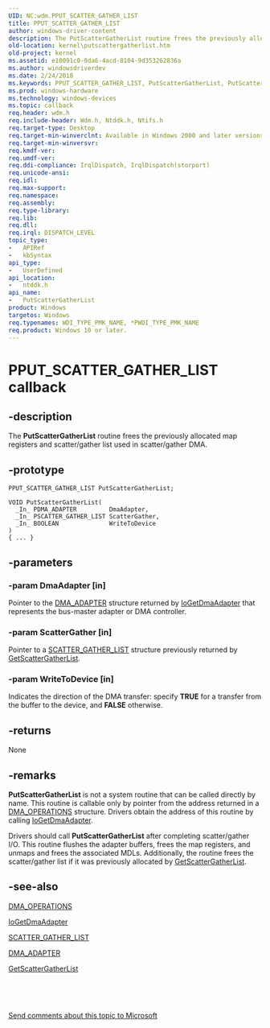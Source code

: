 ```yaml
---
UID: NC:wdm.PPUT_SCATTER_GATHER_LIST
title: PPUT_SCATTER_GATHER_LIST
author: windows-driver-content
description: The PutScatterGatherList routine frees the previously allocated map registers and scatter/gather list used in scatter/gather DMA.
old-location: kernel\putscattergatherlist.htm
old-project: kernel
ms.assetid: e10091c0-0da6-4acd-8104-9d353262836a
ms.author: windowsdriverdev
ms.date: 2/24/2018
ms.keywords: PPUT_SCATTER_GATHER_LIST, PutScatterGatherList, PutScatterGatherList callback function [Kernel-Mode Driver Architecture], kdma_0f73e6d3-bf6c-4f2b-aff9-ae783b2130c5.xml, kernel.putscattergatherlist, ntddk/PutScatterGatherList
ms.prod: windows-hardware
ms.technology: windows-devices
ms.topic: callback
req.header: wdm.h
req.include-header: Wdm.h, Ntddk.h, Ntifs.h
req.target-type: Desktop
req.target-min-winverclnt: Available in Windows 2000 and later versions of Windows. Not supported in Windows 98 or Windows Me.
req.target-min-winversvr: 
req.kmdf-ver: 
req.umdf-ver: 
req.ddi-compliance: IrqlDispatch, IrqlDispatch(storport)
req.unicode-ansi: 
req.idl: 
req.max-support: 
req.namespace: 
req.assembly: 
req.type-library: 
req.lib: 
req.dll: 
req.irql: DISPATCH_LEVEL
topic_type:
-	APIRef
-	kbSyntax
api_type:
-	UserDefined
api_location:
-	ntddk.h
api_name:
-	PutScatterGatherList
product: Windows
targetos: Windows
req.typenames: WDI_TYPE_PMK_NAME, *PWDI_TYPE_PMK_NAME
req.product: Windows 10 or later.
---
```


# PPUT_SCATTER_GATHER_LIST callback


## -description


The <b>PutScatterGatherList</b> routine frees the previously allocated map registers and scatter/gather list used in scatter/gather DMA. 


## -prototype


````
PPUT_SCATTER_GATHER_LIST PutScatterGatherList;

VOID PutScatterGatherList(
  _In_ PDMA_ADAPTER         DmaAdapter,
  _In_ PSCATTER_GATHER_LIST ScatterGather,
  _In_ BOOLEAN              WriteToDevice
)
{ ... }
````


## -parameters




### -param DmaAdapter [in]

Pointer to the <a href="..\wdm\ns-wdm-_dma_adapter.md">DMA_ADAPTER</a> structure returned by <a href="..\wdm\nf-wdm-iogetdmaadapter.md">IoGetDmaAdapter</a> that represents the bus-master adapter or DMA controller.


### -param ScatterGather [in]

Pointer to a <a href="..\wdm\ns-wdm-_scatter_gather_list.md">SCATTER_GATHER_LIST</a> structure previously returned by <a href="..\wdm\nc-wdm-pget_scatter_gather_list.md">GetScatterGatherList</a>. 


### -param WriteToDevice [in]

Indicates the direction of the DMA transfer: specify <b>TRUE</b> for a transfer from the buffer to the device, and <b>FALSE</b> otherwise. 


## -returns



None




## -remarks



<b>PutScatterGatherList</b>
           is not a system routine that can be called directly by name. This routine is callable only by pointer from the address returned in a 
          <a href="..\wdm\ns-wdm-_dma_operations.md">DMA_OPERATIONS</a>
           structure. Drivers obtain the address of this routine by calling <a href="..\wdm\nf-wdm-iogetdmaadapter.md">IoGetDmaAdapter</a>.

Drivers should call <b>PutScatterGatherList</b> after completing scatter/gather I/O. This routine flushes the adapter buffers, frees the map registers, and unmaps and frees the associated MDLs. Additionally, the routine frees the scatter/gather list if it was previously allocated by <a href="..\wdm\nc-wdm-pget_scatter_gather_list.md">GetScatterGatherList</a>. 




## -see-also

<a href="..\wdm\ns-wdm-_dma_operations.md">DMA_OPERATIONS</a>



<a href="..\wdm\nf-wdm-iogetdmaadapter.md">IoGetDmaAdapter</a>



<a href="..\wdm\ns-wdm-_scatter_gather_list.md">SCATTER_GATHER_LIST</a>



<a href="..\wdm\ns-wdm-_dma_adapter.md">DMA_ADAPTER</a>



<a href="..\wdm\nc-wdm-pget_scatter_gather_list.md">GetScatterGatherList</a>



 

 

<a href="mailto:wsddocfb@microsoft.com?subject=Documentation%20feedback [kernel\kernel]:%20PPUT_SCATTER_GATHER_LIST callback function%20 RELEASE:%20(2/24/2018)&amp;body=%0A%0APRIVACY STATEMENT%0A%0AWe use your feedback to improve the documentation. We don't use your email address for any other purpose, and we'll remove your email address from our system after the issue that you're reporting is fixed. While we're working to fix this issue, we might send you an email message to ask for more info. Later, we might also send you an email message to let you know that we've addressed your feedback.%0A%0AFor more info about Microsoft's privacy policy, see http://privacy.microsoft.com/en-us/default.aspx." title="Send comments about this topic to Microsoft">Send comments about this topic to Microsoft</a>

